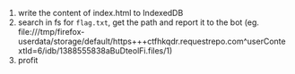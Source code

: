 1) write the content of index.html to IndexedDB
2) search in fs for `flag.txt`, get the path and report it to the bot (eg. file:///tmp/firefox-userdata/storage/default/https+++ctfhkqdr.requestrepo.com^userContextId=6/idb/1388555838aBuDteolFi.files/1)
3) profit
